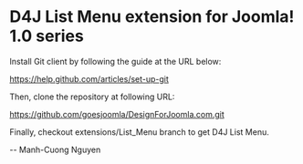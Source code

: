 D4J List Menu extension for Joomla! 1.0 series
==============================================

Install Git client by following the guide at the URL below:

https://help.github.com/articles/set-up-git

Then, clone the repository at following URL:

https://github.com/goesjoomla/DesignForJoomla.com.git

Finally, checkout extensions/List_Menu branch to get D4J List Menu.

--
Manh-Cuong Nguyen